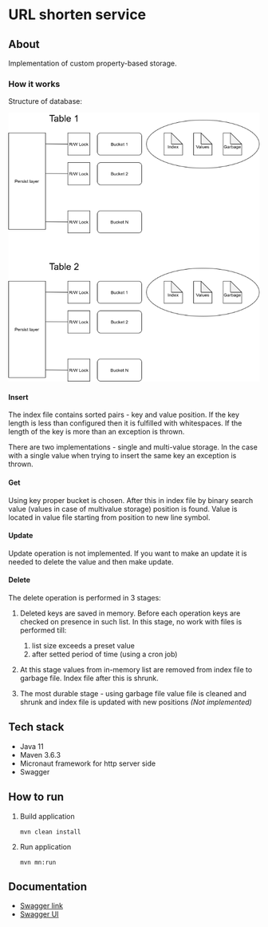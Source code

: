 # URL shorten service

## About
Implementation of custom property-based storage. 

### How it works
Structure of database:

![Property-base storage inner schema](./images/KeyValue_strorage.png)

#### __Insert__
The index file contains sorted pairs - key and value position. If the key length is less than configured then it is fulfilled with whitespaces. If the length of the key is more than an exception is thrown. 

There are two implementations - single and multi-value storage. In the case with a single value when trying to insert the same key an exception is thrown. 

#### __Get__

Using key proper bucket is chosen. After this in index file by binary search value (values in case of multivalue storage) position is found. Value is located in value file starting from position to new line symbol.

#### __Update__
Update operation is not implemented. If you want to make an update it is needed to delete the value and then make update.

#### __Delete__

The delete operation is performed in 3 stages:
1. Deleted keys are saved in memory. Before each operation keys are checked on presence in such list. In this stage, no work with files is performed till:
    1. list size exceeds a preset value
    2. after setted period of time (using a cron job)

2. At this stage values from in-memory list are removed from index file to garbage file. Index file after this is shrunk.

3. The most durable stage - using garbage file value file is cleaned and shrunk and index file is updated with new positions _(Not implemented)_

## Tech stack
* Java 11
* Maven 3.6.3
* Micronaut framework for http server side
* Swagger

## How to run

1. Build application
    ```shell
    mvn clean install
    ```
1. Run application
    ```shell
   mvn mn:run
    ```
## Documentation

* [Swagger link](http://localhost:8080/swagger/shorten-url-service.yml)
* [Swagger UI](http://localhost:8080/swagger-ui/index.html)